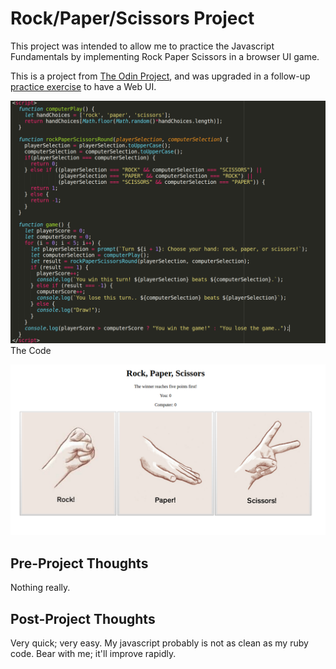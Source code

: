 # Rock/Paper/Scissors Project

This project was intended to allow me to practice the Javascript Fundamentals by implementing Rock Paper Scissors in a browser UI game.

This is a project from [The Odin Project](https://www.theodinproject.com/courses/web-development-101/lessons/rock-paper-scissors), and was upgraded in a follow-up [practice exercise](https://www.theodinproject.com/courses/web-development-101/lessons/dom-manipulation) to have a Web UI.

![Screenshot of Project Code](assets/images/screenshot.png)
The Code

![Screenshot of Web UI](assets/images/screenshot_two.png)

## Pre-Project Thoughts

Nothing really.

## Post-Project Thoughts

Very quick; very easy.
My javascript probably is not as clean as my ruby code.
Bear with me; it'll improve rapidly.

